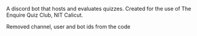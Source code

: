 A discord bot that hosts and evaluates quizzes.
Created for the use of The Enquire Quiz Club, NIT Calicut.


Removed channel, user and bot ids from the code
